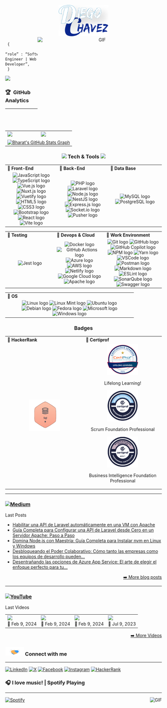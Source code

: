 <p align="center">
    <a href="https://diegochavez-dc.com" target="_blank">
        <img src="img/logos/DC.jpg" with="100" height="100" />
    </a>
    <img align="right" top="500" height="300" width="400" alt="GIF" src="https://media.giphy.com/media/v1.Y2lkPTc5MGI3NjExaDZxZGt6bnZuOGxmcjd3YmlqOG42ZjRoNWw3c2Q3MWxnYnJqaXY4cSZlcD12MV9pbnRlcm5hbF9naWZfYnlfaWQmY3Q9Zw/qgQUggAC3Pfv687qPC/giphy.gif">
</p>

```shell
 {
   “role” : “Software Engineer | Web Developer”,
 }
```

[![](https://visitcount.itsvg.in/api?id=Diego-18&label=Profile%20Views&color=1&icon=5&pretty=true)](https://visitcount.itsvg.in)

### 🏆 &nbsp;GitHub Analytics

---

<table align="center">
  <tr>
    <td valign="top">
        <a href="https://github.com/ryo-ma/github-profile-trophy">
            <img height="190em" src="https://github-readme-stats-eight-theta.vercel.app/api?username=Diego-18&show_icons=true&theme=algolia&include_all_commits=true&count_private=true"/>
            <!-- <img src="https://github-profile-trophy.vercel.app/?username=Diego-18&show_icons=true&count_private=true" alt="Diego-18" /> -->
        </a>
    </td>
    <td valign="top">
        <a href="https://github.com/ryo-ma/github-profile-trophy">
            <img height="190em" src="https://github-readme-stats-eight-theta.vercel.app/api/top-langs/?username=Diego-18&layout=compact&langs_count=8&theme=algolia&include_all_commits=true&count_private=true"/>
            <!-- <img src="https://github-readme-stats.vercel.app/api/top-langs?username=Diego-18&show_icons=true&locale=en&count_private=true" alt="Diego-18" /> -->
        </a>
    </td>
  </tr>
    <tr>
        <td colspan="2" valign="top" align="center">
          <a href="https://github.com/Diego-18/Diego-18">
  <img align="center" src="https://github-profile-summary-cards.vercel.app/api/cards/profile-details?username=Diego-18&theme=algolia&hide_border=true&include_all_commits=true&count_private=true)](https://github.com/Diego-18" alt="Bharat's GitHub Stats Graph"/>
</a>
      </td>
    </tr>
</table>

<h3 align="center">
 <img src="https://github.com/devlancer-lucas/devlancer-lucas/blob/main/code.gif" height="20"/>
 Tech & Tools
 <img src="https://github.com/devlancer-lucas/devlancer-lucas/blob/main/code.gif" height="20"/>
</h3>

<div align="center" style="witdh:100%">
 <table>
  <tr>
   <td valign="center" width="100px"><b>📌 Front-End<b></td>
   <td valign="center" width="100px"><b>📌 Back-End<b></td>
   <td valign="center" width="100px"><b>📌 Data Base<b></td>
  </tr>
  <tr>
   <td valign="center" align="center" width="400px">
        <img src="https://img.shields.io/badge/Javascript-282C34?logo=javascript&logoColor=F7DF1E" alt="JavaScript logo" title="JavaScript" height="30" />
        <img src="https://img.shields.io/badge/Typescript-282C34?logo=typescript&logoColor=007ACC" alt="TypeScript logo" title="TypeScript" height="30" />
        <img src="https://img.shields.io/badge/Vue-282C34?logo=vue.js&logoColor=4FC08D" alt="Vue.js logo" title="Vue.js" height="30" />
        <img src="https://img.shields.io/badge/Nuxt.js-282C34?logo=nuxt.js&logoColor=00DC82" alt="Nuxt.js logo" title="Nuxt.js" height="30" />
        <img src="https://img.shields.io/badge/Vuetify-282C34?logo=vuetify&logoColor=AEDDFF" alt="Vuetify logo" title="Vuetify" height="30" />
        <img src="https://img.shields.io/badge/HTML-282C34?logo=html5&logoColor=E34F26" alt="HTML5 logo" title="HTML5" height="30" />
        <img src="https://img.shields.io/badge/CSS-282C34?logo=css3&logoColor=1572B6" alt="CSS3 logo" title="CSS3" height="30" />
        <img src="https://img.shields.io/badge/Bootstrap-282C34?logo=bootstrap&logoColor=563D7C" alt="Bootstrap logo" title="Bootstrap" height="30" />
        <img src="https://img.shields.io/badge/React-282C34?logo=react&logoColor=61DAFB" alt="React logo" title="React" height="30" />
        <img src="https://img.shields.io/badge/Vite-282C34?logo=vite&logoColor=646CFF" alt="Vite logo" title="Vite" height="30" />
   </td>
   <td valign="center" align="center" width="400px">
        <img src="https://img.shields.io/badge/php-282C34?logo=php&logoColor=777BB4" alt="PHP logo" title="PHP" height="30" />
        <img src="https://img.shields.io/badge/Laravel-282C34?logo=laravel&logoColor=FF2D20" alt="Laravel logo" title="Laravel" height="30" />
        <img src="https://img.shields.io/badge/Node.js-282C34?logo=node.js&logoColor=6DA55F" alt="Node.js logo" title="Node.js" height="30" />
        <img src="https://img.shields.io/badge/Nestjs-282C34?logo=nestjs&logoColor=E0234E" alt="NestJS logo" title="NestJS" height="30" />
        <img src="https://img.shields.io/badge/Express.js-282C34?logo=express&logoColor=61DAFB" alt="Express.js logo" title="Express.js" height="30" />
        <img src="https://img.shields.io/badge/Socket.io-282C34?logo=socket.io&logoColor=FFFFFF" alt="Socket.io logo" title="Socket.io" height="30" />
        <img src="https://img.shields.io/badge/Pusher-282C34?logo=pusher&logoColor=300D4F" alt="Pusher logo" title="Pusher" height="30" />
   </td>
   <td valign="center" align="center" width="400px">
        <img src="https://img.shields.io/badge/MySQL-282C34?logo=mysql&logoColor=fff" alt="MySQL logo" title="MySQL" height="30" />
        <img src="https://img.shields.io/badge/Postgres-282C34?logo=postgresql&logoColor=fff" alt="PostgreSQL logo" title="PostgreSQL" height="30" />
   </td>
  </tr>
 </table/>

 <table>
  <tr>
   <td valign="center" width="100px"><b>📌 Testing<b></td>
   <td valign="center" width="100px"><b>📌 Devops & Cloud<b></td>
   <td valign="center" width="100px"><b>📌 Work Environment<b></td>
  </tr>
  <tr>
   <td valign="center" align="center" width="400px">
       <img src="https://img.shields.io/badge/Jest-282C34?logo=jest&logoColor=C21325" alt="Jest logo" title="Jest" height="30" />
   </td>
   <td valign="center" align="center" width="400px">
        <img src="https://img.shields.io/badge/Docker-282C34?logo=docker&logoColor=0db7ed" alt="Docker logo" title="Docker" height="30" />
        <img src="https://img.shields.io/badge/Github%20actions-282C34?logo=githubactions&logoColor=2671E5" alt="GitHub Actions logo" title="GitHub Actions" height="30" />
        <img src="https://img.shields.io/badge/Azure-282C34?logo=microsoftazure&logoColor=0072C6" alt="Azure logo" title="Azure" height="30" />
        <img src="https://img.shields.io/badge/AWS-282C34?logo=aws&logoColor=0072C6" alt="AWS logo" title="AWS" height="30" />
        <img src="https://img.shields.io/badge/Netlify-282C34?logo=netlify&logoColor=00C7B7" alt="Netlify logo" title="Netlify" height="30" />
        <img src="https://img.shields.io/badge/GoogleCloud-282C34?logo=google-cloud&logoColor=4285F4" alt="Google Cloud logo" title="Google Cloud" height="30" />
        <img src="https://img.shields.io/badge/Apache-282C34?logo=apache&logoColor=D42029" alt="Apache logo" title="Apache" height="30" />

   </td>
   <td valign="center" align="center" width="400px">
        <img src="https://img.shields.io/badge/Git-282C34?logo=git&logoColor=F05033" alt="Git logo" title="Git" height="30" />
        <img src="https://img.shields.io/badge/Github-282C34?logo=github&logoColor=fff" alt="GitHub logo" title="GitHub" height="30" />
        <img src="https://img.shields.io/badge/Copilot-282C34?logo=githubcopilot&logoColor=white" alt="GitHub Copilot logo" title="GitHub Copilot" height="30" />
        <img src="https://img.shields.io/badge/NPM-282C34?logo=npm&logoColor=fff" alt="NPM logo" title="NPM" height="30" />
        <img src="https://img.shields.io/badge/Yarn-282C34?logo=yarn&logoColor=2C8EBB" alt="Yarn logo" title="Yarn" height="30" />
        <img src="https://img.shields.io/badge/Visual%20Studio%20Code-282C34?logo=visual-studio-code&logoColor=0078D7" alt="VSCode logo" title="VSCode" height="30" />
        <img src="https://img.shields.io/badge/Postman-282C34?logo=postman&logoColor=FF6C37" alt="Postman logo" title="Postman" height="30" />
        <img src="https://img.shields.io/badge/Markdown-282C34?logo=markdown&logoColor=fff" alt="Markdown logo" title="Markdown" height="30" />
        <img src="https://img.shields.io/badge/ESLint-282C34?logo=eslint&logoColor=fff" alt="ESLint logo" title="ESLint" height="30" />
        <img src="https://img.shields.io/badge/SonarQube-282C34?logo=sonarqube&logoColor=4E9BCD" alt="SonarQube logo" title="SonarQube" height="30" />
        <img src="https://img.shields.io/badge/Swagger-282C34?logo=swagger&logoColor=white" alt="Swagger logo" title="Swagger" height="30" />
   </td>
  </tr>
 </table/>

  <table>
  <tr>
   <td valign="center" width="100px"><b>📌 OS<b></td>
  </tr>
  <tr>
   <td valign="center" align="center" width="400px">
        <img src="https://img.shields.io/badge/Linux-282C34?logo=linux&logoColor=FCC624" alt="Linux logo" title="Linux" height="30" />
        <img src="https://img.shields.io/badge/Linux%20Mint-282C34?logo=linux-mint&logoColor=87CF3E" alt="Linux Mint logo" title="Linux Mint" height="30" />
        <img src="https://img.shields.io/badge/Ubuntu-282C34?logo=ubuntu&logoColor=E95420" alt="Ubuntu logo" title="Ubuntu" height="30" />
        <img src="https://img.shields.io/badge/Debian-282C34?logo=debian&logoColor=D70A53" alt="Debian logo" title="Debian" height="30" />
        <img src="https://img.shields.io/badge/Fedora-282C34?logo=fedora&logoColor=294172" alt="Fedora logo" title="Fedora" height="30" />
        <img src="https://img.shields.io/badge/Microsoft-282C34?logo=microsoft&logoColor=0078D4" alt="Microsoft logo" title="Microsoft" height="30" />
        <img src="https://img.shields.io/badge/Windows-282C34?logo=windows&logoColor=0078D6" alt="Windows logo" title="Windows" height="30" />
   </td>
  </tr>
 </table/>
</div/>

<h3 align="center">
 <!-- <img src="./img/badges/certificate_badge.svg" height="5"/> -->
 Badges
</h3>

<div align="center" style="witdh:100%">
    <table>
  <tr>
   <td valign="center" width="100px"><b>📌 HackerRank<b></td>
   <td valign="center" width="100px"><b>📌 Certiprof<b></td>
  <tr>
   <td valign="center" align="center" width="400px">
       <img src="./img/badges/Badges.png" alt="sql" title="sql-hr" height="100" width="100" />
   </td>
   <td valign="center" align="center" width="400px">
      <div>
        <img src="./img/badges/CertiProf-Badge-LLL.png" alt="lifelong-learning" title="lifelong-learning" height="100" width="100" />
        <p>Lifelong Learning!</p>
      </div>
      <div>
        <img src="./img/badges/CertiProf-Badge-SFPC.png" alt="scrum-foundation" title="scrum-foundation" height="100" width="100" />
        <p>Scrum Foundation Professional</p>
      </div>
      <div>
        <img src="./img/badges/CertiProf-Badge-BIFPC.png" alt="bi-foundation" title="bi-foundation" height="100" width="100" />
        <p>Business Intelligence Foundation Professional</p>
      </div>
    </td>
  </tr>
 </table/>
</div>

---

### [![Medium](https://img.shields.io/badge/Medium-12100E?style=for-the-badge&logo=medium&logoColor=white)][medium]

Last Posts

<!-- BLOG-POST-LIST:START -->
- [Habilitar una API de Laravel automáticamente en una VM  con Apache](https://diegochavez-dc.medium.com/habilitar-una-api-de-laravel-autom%C3%A1ticamente-en-una-vm-con-apache-bf74a18748d7?source=rss-76dafd37da4d------2)
- [Guía Completa para Configurar una API de Laravel desde Cero en un Servidor Apache: Paso a Paso](https://diegochavez-dc.medium.com/gu%C3%ADa-completa-para-configurar-una-api-de-laravel-desde-cero-en-un-servidor-apache-paso-a-paso-60298e89b8e5?source=rss-76dafd37da4d------2)
- [Domina Node.js con Maestría: Guía Completa para Instalar nvm en Linux y Windows](https://diegochavez-dc.medium.com/domina-node-js-con-maestr%C3%ADa-gu%C3%ADa-completa-para-instalar-nvm-en-linux-y-windows-f0d476c382f8?source=rss-76dafd37da4d------2)
- [Desbloqueando el Poder Colaborativo: Cómo tanto las empresas como los equipos de desarrollo pueden…](https://diegochavez-dc.medium.com/desbloqueando-el-poder-colaborativo-c%C3%B3mo-tanto-las-empresas-como-los-equipos-de-desarrollo-pueden-dc4874f7d402?source=rss-76dafd37da4d------2)
- [Desentrañando las opciones de Azure App Service: El arte de elegir el enfoque perfecto para tu…](https://diegochavez-dc.medium.com/desentra%C3%B1ando-las-opciones-de-azure-app-service-el-arte-de-elegir-el-enfoque-perfecto-para-tu-11a325a1eb10?source=rss-76dafd37da4d------2)
<!-- BLOG-POST-LIST:END -->

<p align="right"><a href="https://diegochavez-dc.medium.com">➡️ More blog posts</a></p>

---

### [![YouTube](https://img.shields.io/badge/YouTube-%23FF0000.svg?style=for-the-badge&logo=YouTube&logoColor=white)][youtube]

Last Videos

<table>
    <tr>
        <!-- YT:START --><td> <a href="https://www.youtube.com/watch?v=f57iIs9BJ8A"> <img src="https://i.ytimg.com/vi/f57iIs9BJ8A/mqdefault.jpg"> </a> <br/> 📅​ Feb 9, 2024 </td><td> <a href="https://www.youtube.com/watch?v=t8CEl7q4ImY"> <img src="https://i.ytimg.com/vi/t8CEl7q4ImY/mqdefault.jpg"> </a> <br/> 📅​ Feb 9, 2024 </td><td> <a href="https://www.youtube.com/watch?v=TauN2kRRSCA"> <img src="https://i.ytimg.com/vi/TauN2kRRSCA/mqdefault.jpg"> </a> <br/> 📅​ Feb 9, 2024 </td><td> <a href="https://www.youtube.com/watch?v=_2vYJZ-hGyA"> <img src="https://i.ytimg.com/vi/_2vYJZ-hGyA/mqdefault.jpg"> </a> <br/> 📅​ Jul 9, 2023 </td><!-- YT:END -->
    </tr>
</table>

<!-- LINKEDIN:START -->

<!-- LINKEDIN:END -->

<!-- [<img src="https://img.shields.io/badge/-Subscribe-red?style=for-the-badge&logo=youtube&logoColor=white"/>](https://www.youtube.com/c/DevProTips?sub_confirmation=1) -->

<p align="right"><a href="https://www.youtube.com/channel/UCmEibejCVRl39zJyjsWlXdA">➡️ More Videos</a></p>

### <img src="https://github.com/0xAbdulKhalid/0xAbdulKhalid/raw/main/assets/mdImages/handshake.gif" width ="60"> Connect with me

---

[![LinkedIn](https://img.shields.io/badge/LinkedIn-%230077B5.svg?style=for-the-badge&logo=LinkedIn&logoColor=white)][linkedin]
[![X](https://img.shields.io/badge/X-black.svg?style=for-the-badge&logo=X&logoColor=white)][twitter]
[![Facebook](https://img.shields.io/badge/Facebook-%231877F2.svg?style=for-the-badge&logo=Facebook&logoColor=white)][facebook]
[![Instagram](https://img.shields.io/badge/Instagram-%23E4405F.svg?style=for-the-badge&logo=Instagram&logoColor=white)][instagram]
[![HackerRank](https://img.shields.io/badge/-Hackerrank-2EC866?style=for-the-badge&logo=HackerRank&logoColor=white)][hackerrank]

<!-- [![TikTok](https://img.shields.io/badge/TikTok-%23000000.svg?style=for-the-badge&logo=TikTok&logoColor=white)][tiktok] -->

### 🎧​ I love music! | Spotify Playing

---

<img align="right" alt="GIF" height="170px" src="https://media.giphy.com/media/J5B1Y8QZnzXXbLQIBu/giphy.gif" />

[![Spotify](https://spotify-now-playing-weld.vercel.app/api/spotify)]()

[medium]: https://diegochavez-dc.medium.com
[linkedin]: https://www.linkedin.com/in/diego-jose-chavez-chirinos-9a7034a6
[twitter]: https://twitter.com/diego_chavez_dc
[facebook]: https://www.facebook.com/d.j.c.c.20
[instagram]: https://www.instagram.com/diego.chavez.dc
[hackerrank]: https://www.hackerrank.com/ingdiegochavez18
[youtube]: https://www.youtube.com/channel/UCmEibejCVRl39zJyjsWlXdA

<!--    Technologies     -->
